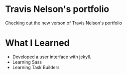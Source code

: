 # Travis Nelson's portfolio

Checking out the new verson of Travis Nelson's portfolio

# What I Learned

* Developed a user interface with jekyll.
* Learning Sass
* Learning Task Builders
